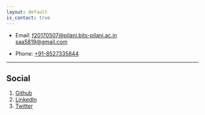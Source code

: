 ```yaml
---
layout: default
is_contact: true
---
```


* Email: [f20170507@pilani.bits-pilani.ac.in](mailto:f20160507@pilani.bits-pilani.ac.in)  
         [saa5819@gmail.com](mailto:saa5819@gmail.com)

* Phone: [+91-8527335844](tel:+91-8527335844)

---

## Social

1. [Github](https://github.com/ahsanabbas123)
2. [LinkedIn](https://www.linkedin.com/in/syed-ahsan-abbas-9a7501163/)
3. [Twitter](https://twitter.com/AhsanAbbas58)
